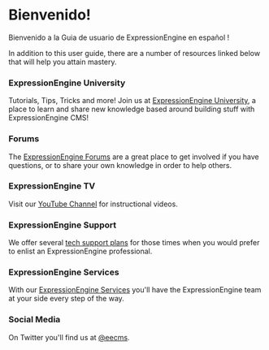 <!--
    This source file is part of the open source project
    ExpressionEngine User Guide (https://github.com/ExpressionEngine/ExpressionEngine-User-Guide)

    @link      https://expressionengine.com/
    @copyright Copyright (c) 2003-2019, EllisLab Corp. (https://ellislab.com)
    @license   https://expressionengine.com/license Licensed under Apache License, Version 2.0
-->

# Bienvenido!

Bienvenido a la Guia de usuario de ExpressionEngine en español !

In addition to this user guide, there are a number of resources linked below that will help you attain mastery.

### ExpressionEngine University

Tutorials, Tips, Tricks and more! Join us at [ExpressionEngine University](https://u.expressionengine.com), a place to learn and share new knowledge based around building stuff with ExpressionEngine CMS!

### Forums

The [ExpressionEngine Forums](https://expressionengine.com/forums) are a great place to get involved if you have questions, or to share your own knowledge in order to help others.

### ExpressionEngine TV

Visit our [YouTube Channel](https://www.youtube.com/ExpressionEngineTV) for instructional videos.

### ExpressionEngine Support

We offer several [tech support plans](https://expressionengine.com/support) for those times when you would prefer to enlist an ExpressionEngine professional.

### ExpressionEngine Services

With our [ExpressionEngine Services](https://expressionengine.com/services) you'll have the ExpressionEngine team at your side every step of the way.

### Social Media

On Twitter you'll find us at [@eecms](https://twitter.com/eecms).
